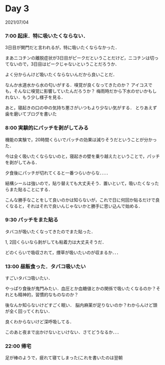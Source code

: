 # Day 3
2021/07/04

### 7:00 起床．特に吸いたくならない．
3日目が関門だと言われるが，特に吸いたくならなかった．

まあニコチンの離脱症状が3日目がピークだということだけど，ニコチンは切ってないので，3日目はピークじゃないということだろうか．

よく分からんけど吸いたくならないんだから良いことだ．

なんか水道水から水の匂いがする．嗅覚が良くなってきたのか？
アイコスでも，そんなに嗅覚に影響していたんだろうか？
梅雨時だから下水のせいかもしれない．もう少し様子を見る．

あと，寝起きの口の中の気持ち悪さがいつもより少ない気がする．
とりあえず歯を磨いてブログを書いた

### 8:00 実験的にパッチを剥がしてみる
機能の実験で，20時間くらいでパッチの効果は減りそうだということが分かった．

今は全く吸いたくならないのと，寝起きの壁を乗り越えたということで，パッチを剥がしてみる．

夕食後にパッチが切れてくると一番つらいからな．．．．

結構シールは強いので，貼り替えても大丈夫そう．置いといて，吸いたくなったらまた貼ることにする．

こんな勝手なことをして良いのかは知らないが，これで日に何回か貼るだけで良くなると，それはそれで良いんじゃないかと勝手に思い込んで始める．

### 9:30 パッチをまた貼る
タバコが吸いたくなってきたのでまた貼った．

1, 2回くらいなら剥がしても粘着力は大丈夫そうだ．

どのくらいで吸収されて，煙草が吸いたいのが収まるか．．．

### 13:00 昼飯食った．タバコ吸いたい

すごいタバコ吸いたい．

やっぱり食後が鬼門みたい．血圧とか血糖値とかの関係で吸いたくなるのか？それとも精神的，習慣的なものなのか？

後なんか知らないけどすごく眠い．
脳内麻薬が足りないのか？わからんけど頭が全く回ってくれない．

良くわからないけど深呼吸してる．

このあと夜まで出かけないといけない．さてどうなるか．．．

### 22:00 帰宅
足が棒のようで，疲れて寝てしまった(これを書いたのは翌朝

